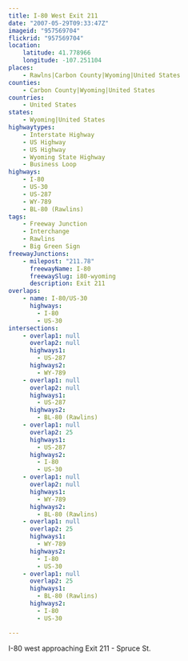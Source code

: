 ```yaml
---
title: I-80 West Exit 211
date: "2007-05-29T09:33:47Z"
imageid: "957569704"
flickrid: "957569704"
location:
    latitude: 41.778966
    longitude: -107.251104
places:
    - Rawlns|Carbon County|Wyoming|United States
counties:
    - Carbon County|Wyoming|United States
countries:
    - United States
states:
    - Wyoming|United States
highwaytypes:
    - Interstate Highway
    - US Highway
    - US Highway
    - Wyoming State Highway
    - Business Loop
highways:
    - I-80
    - US-30
    - US-287
    - WY-789
    - BL-80 (Rawlins)
tags:
    - Freeway Junction
    - Interchange
    - Rawlins
    - Big Green Sign
freewayJunctions:
    - milepost: "211.78"
      freewayName: I-80
      freewaySlug: i80-wyoming
      description: Exit 211
overlaps:
    - name: I-80/US-30
      highways:
        - I-80
        - US-30
intersections:
    - overlap1: null
      overlap2: null
      highways1:
        - US-287
      highways2:
        - WY-789
    - overlap1: null
      overlap2: null
      highways1:
        - US-287
      highways2:
        - BL-80 (Rawlins)
    - overlap1: null
      overlap2: 25
      highways1:
        - US-287
      highways2:
        - I-80
        - US-30
    - overlap1: null
      overlap2: null
      highways1:
        - WY-789
      highways2:
        - BL-80 (Rawlins)
    - overlap1: null
      overlap2: 25
      highways1:
        - WY-789
      highways2:
        - I-80
        - US-30
    - overlap1: null
      overlap2: 25
      highways1:
        - BL-80 (Rawlins)
      highways2:
        - I-80
        - US-30

---
```

I-80 west approaching Exit 211 - Spruce St.